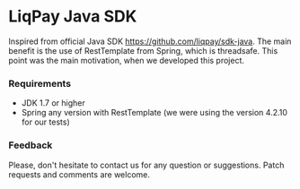 # LiqPay Java SDK

Inspired from official Java SDK https://github.com/liqpay/sdk-java.
The main benefit is the use of RestTemplate from Spring, which is threadsafe. 
This point was the main motivation, when we developed this project.  

### Requirements
 - JDK 1.7 or higher
 - Spring any version with RestTemplate (we were using the version 4.2.10 for our tests)
 
### Feedback

Please, don't hesitate to contact us for any question or suggestions. Patch requests and comments are welcome.

